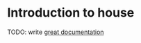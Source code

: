 # Introduction to house

TODO: write [great documentation](http://jacobian.org/writing/great-documentation/what-to-write/)
